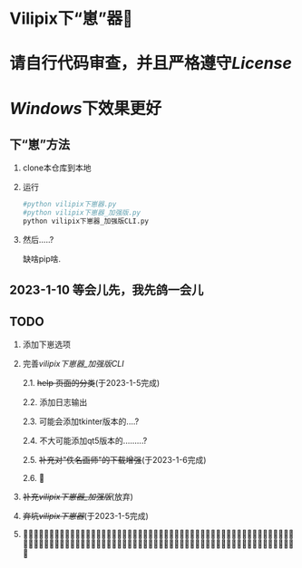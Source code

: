 # Vilipix下“崽”器:rofl:

# 请自行代码审查，并且严格遵守*License*

# *Windows*下效果更好

## 下“崽”方法

1. clone本仓库到本地

2. 运行

   ```sh
   #python vilipix下崽器.py
   #python vilipix下崽器_加强版.py
   python vilipix下崽器_加强版CLI.py
   ```

3. 然后.....? 

   缺啥pip啥.

## 2023-1-10 等会儿先，我先鸽一会儿

## TODO
1. 添加下崽选项

2. 完善*vilipix下崽器_加强版CLI*
   
   2.1. ~~help 页面的分类~~(于2023-1-5完成)
   
   2.2. 添加日志输出
   
   2.3. 可能会添加tkinter版本的....?
   
   2.4. 不大可能添加qt5版本的.........?
   
   2.5. ~~补充对"佚名画师"的下载增强~~(于2023-1-6完成)
   
   2.6. :rofl:

3. ~~补充*vilipix下崽器_加强版*~~(放弃)

4. ~~弃坑*vilipix下崽器*~~(于2023-1-5完成)

5. :rofl::rofl::rofl::rofl::rofl::rofl::rofl::rofl::rofl::rofl::rofl::rofl::rofl::rofl::rofl::rofl::rofl::rofl::rofl::rofl::rofl::rofl::rofl::rofl::rofl::rofl::rofl::rofl::rofl::rofl::rofl::rofl::rofl::rofl::rofl::rofl::rofl::rofl::rofl::rofl::rofl::rofl::rofl::rofl::rofl::rofl::rofl::rofl::rofl::rofl::rofl::rofl::rofl::rofl::rofl::rofl::rofl::rofl::rofl::rofl::rofl::rofl::rofl::rofl::rofl::rofl::rofl::rofl::rofl::rofl::rofl::rofl::rofl::rofl::rofl::rofl::rofl::rofl::rofl::rofl::rofl::rofl::rofl::rofl::rofl::rofl::rofl::rofl::rofl::rofl::rofl::rofl::rofl::rofl::rofl::rofl::rofl::rofl::rofl::rofl::rofl::rofl::rofl::rofl::rofl:
